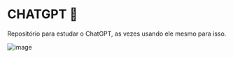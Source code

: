 # CHATGPT 🤖

Repositório para estudar o ChatGPT, as vezes usando ele mesmo para isso.

![image](https://user-images.githubusercontent.com/82965842/232182260-c8ed0157-d9ce-4f4f-a038-f563d9dc156e.png)
